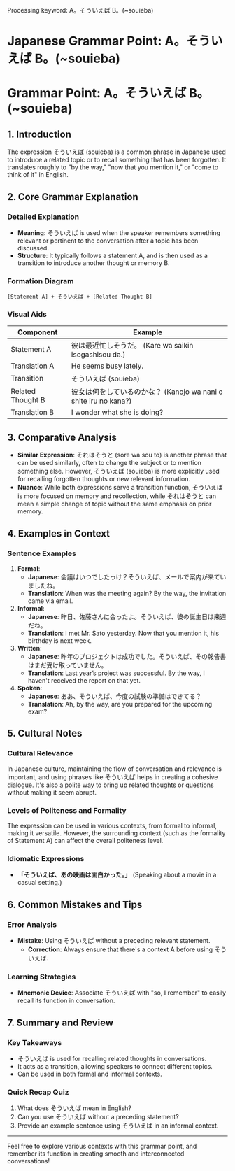 Processing keyword: A。そういえば B。(~souieba)
# Japanese Grammar Point: A。そういえば B。(~souieba)
# Grammar Point: A。そういえば B。 (~souieba)
## 1. Introduction
The expression そういえば (souieba) is a common phrase in Japanese used to introduce a related topic or to recall something that has been forgotten. It translates roughly to "by the way," "now that you mention it," or "come to think of it" in English.
## 2. Core Grammar Explanation
### Detailed Explanation
- **Meaning**: そういえば is used when the speaker remembers something relevant or pertinent to the conversation after a topic has been discussed.
- **Structure**: It typically follows a statement A, and is then used as a transition to introduce another thought or memory B.
### Formation Diagram
```
[Statement A] + そういえば + [Related Thought B]
```
### Visual Aids
| Component      | Example                                   |
|----------------|-------------------------------------------|
| Statement A    | 彼は最近忙しそうだ。 (Kare wa saikin isogashisou da.) |
| Translation A  | He seems busy lately.                     |
| Transition      | そういえば (souieba)                       |
| Related Thought B | 彼女は何をしているのかな？ (Kanojo wa nani o shite iru no kana?) |
| Translation B  | I wonder what she is doing?              |
## 3. Comparative Analysis
- **Similar Expression**: それはそうと (sore wa sou to) is another phrase that can be used similarly, often to change the subject or to mention something else. However, そういえば (souieba) is more explicitly used for recalling forgotten thoughts or new relevant information.
- **Nuance**: While both expressions serve a transition function, そういえば is more focused on memory and recollection, while それはそうと can mean a simple change of topic without the same emphasis on prior memory.
## 4. Examples in Context
### Sentence Examples
1. **Formal**:
   - **Japanese**: 会議はいつでしたっけ？そういえば、メールで案内が来ていましたね。
   - **Translation**: When was the meeting again? By the way, the invitation came via email.
2. **Informal**:
   - **Japanese**: 昨日、佐藤さんに会ったよ。そういえば、彼の誕生日は来週だね。
   - **Translation**: I met Mr. Sato yesterday. Now that you mention it, his birthday is next week.
3. **Written**:
   - **Japanese**: 昨年のプロジェクトは成功でした。そういえば、その報告書はまだ受け取っていません。
   - **Translation**: Last year’s project was successful. By the way, I haven't received the report on that yet.
4. **Spoken**:
   - **Japanese**: ああ、そういえば、今度の試験の準備はできてる？
   - **Translation**: Ah, by the way, are you prepared for the upcoming exam?
## 5. Cultural Notes
### Cultural Relevance
In Japanese culture, maintaining the flow of conversation and relevance is important, and using phrases like そういえば helps in creating a cohesive dialogue. It's also a polite way to bring up related thoughts or questions without making it seem abrupt.
### Levels of Politeness and Formality
The expression can be used in various contexts, from formal to informal, making it versatile. However, the surrounding context (such as the formality of Statement A) can affect the overall politeness level.
### Idiomatic Expressions
- **「そういえば、あの映画は面白かった。」** (Speaking about a movie in a casual setting.)
  
## 6. Common Mistakes and Tips
### Error Analysis
- **Mistake**: Using そういえば without a preceding relevant statement.
  - **Correction**: Always ensure that there's a context A before using そういえば.
### Learning Strategies
- **Mnemonic Device**: Associate そういえば with "so, I remember" to easily recall its function in conversation.
## 7. Summary and Review
### Key Takeaways
- そういえば is used for recalling related thoughts in conversations.
- It acts as a transition, allowing speakers to connect different topics.
- Can be used in both formal and informal contexts.
### Quick Recap Quiz
1. What does そういえば mean in English?
2. Can you use そういえば without a preceding statement?
3. Provide an example sentence using そういえば in an informal context.
---
Feel free to explore various contexts with this grammar point, and remember its function in creating smooth and interconnected conversations!
